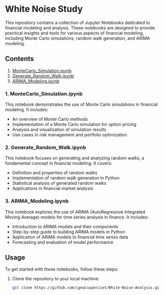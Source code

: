 #  White Noise Study

This repository contains a collection of Jupyter Notebooks dedicated to financial modeling and analysis. These notebooks are designed to provide practical insights and tools for various aspects of financial modeling, including Monte Carlo simulations, random walk generation, and ARIMA modeling.

## Contents

1. [MonteCarlo_Simulation.ipynb](./MonteCarlo_Simulation.ipynb)
2. [Generate_Random_Walk.ipynb](./Generate_Random_Walk.ipynb)
3. [ARIMA_Modeling.ipynb](./ARIMA_Modeling.ipynb)

### 1. MonteCarlo_Simulation.ipynb

This notebook demonstrates the use of Monte Carlo simulations in financial modeling. It includes:

- An overview of Monte Carlo methods
- Implementation of a Monte Carlo simulation for option pricing
- Analysis and visualization of simulation results
- Use cases in risk management and portfolio optimization

### 2. Generate_Random_Walk.ipynb

This notebook focuses on generating and analyzing random walks, a fundamental concept in financial modeling. It covers:

- Definition and properties of random walks
- Implementation of random walk generation in Python
- Statistical analysis of generated random walks
- Applications in financial market analysis

### 3. ARIMA_Modeling.ipynb

This notebook explores the use of ARIMA (AutoRegressive Integrated Moving Average) models for time series analysis in finance. It includes:

- Introduction to ARIMA models and their components
- Step-by-step guide to building ARIMA models in Python
- Application of ARIMA models to financial time series data
- Forecasting and evaluation of model performance

## Usage

To get started with these notebooks, follow these steps:

1. Clone the repository to your local machine:
   ```bash
   git clone https://github.com/ignaciopericet/White-Noise-Analysis.git



